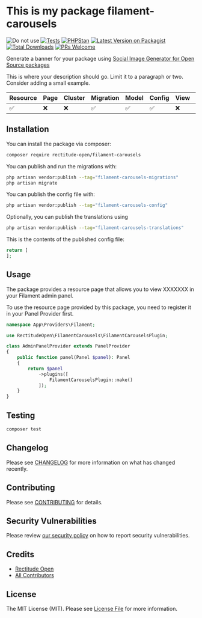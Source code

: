 # This is my package filament-carousels

![Do not use](https://img.shields.io/badge/Under%20development-Don't%20use-red)
[![Tests](https://github.com/rectitude-open/filament-carousels/actions/workflows/run-tests.yml/badge.svg)](https://github.com/rectitude-open/filament-carousels/actions/workflows/run-tests.yml)
[![PHPStan](https://img.shields.io/badge/PHPStan-level%205-brightgreen)](https://phpstan.org/)
[![Latest Version on Packagist](https://img.shields.io/packagist/v/rectitude-open/filament-carousels.svg?style=flat-square)](https://packagist.org/packages/rectitude-open/filament-carousels)
[![Total Downloads](https://img.shields.io/packagist/dt/rectitude-open/filament-carousels.svg?style=flat-square)](https://packagist.org/packages/rectitude-open/filament-carousels)
[![PRs Welcome](https://img.shields.io/badge/PRs-welcome-brightgreen.svg?style=flat-square)](https://github.com/rectitude-open/filament-carousels/pulls)

Generate a banner for your package using [Social Image Generator for Open Source packages](https://banners.beyondco.de/)

This is where your description should go. Limit it to a paragraph or two. Consider adding a small example.

Resource | Page | Cluster | Migration | Model | Config | View | Localization
--- | --- | --- | --- | --- | --- | --- | ---
✅ | ❌| ❌ | ✅ | ✅ | ✅ | ❌ | ✅  

## Installation

You can install the package via composer:

```bash
composer require rectitude-open/filament-carousels
```

You can publish and run the migrations with:

```bash
php artisan vendor:publish --tag="filament-carousels-migrations"
php artisan migrate
```

You can publish the config file with:

```bash
php artisan vendor:publish --tag="filament-carousels-config"
```

Optionally, you can publish the translations using

```bash
php artisan vendor:publish --tag="filament-carousels-translations"
```

This is the contents of the published config file:

```php
return [
];
```

## Usage

The package provides a resource page that allows you to view XXXXXXX in your Filament admin panel. 

To use the resource page provided by this package, you need to register it in your Panel Provider first.

```php
namespace App\Providers\Filament;

use RectitudeOpen\FilamentCarousels\FilamentCarouselsPlugin;

class AdminPanelProvider extends PanelProvider
{
    public function panel(Panel $panel): Panel
    {
        return $panel
            ->plugins([
                FilamentCarouselsPlugin::make()
            ]);
    }
}
```

## Testing

```bash
composer test
```

## Changelog

Please see [CHANGELOG](CHANGELOG.md) for more information on what has changed recently.

## Contributing

Please see [CONTRIBUTING](.github/CONTRIBUTING.md) for details.

## Security Vulnerabilities

Please review [our security policy](../../security/policy) on how to report security vulnerabilities.

## Credits

- [Rectitude Open](https://github.com/rectitude-open)
- [All Contributors](../../contributors)

## License

The MIT License (MIT). Please see [License File](LICENSE.md) for more information.
